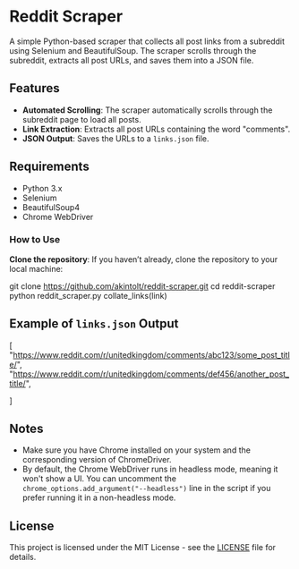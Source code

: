 # Reddit Scraper

A simple Python-based scraper that collects all post links from a subreddit using Selenium and BeautifulSoup. The scraper scrolls through the subreddit, extracts all post URLs, and saves them into a JSON file.

## Features

- **Automated Scrolling**: The scraper automatically scrolls through the subreddit page to load all posts.
- **Link Extraction**: Extracts all post URLs containing the word "comments".
- **JSON Output**: Saves the URLs to a `links.json` file.

## Requirements

- Python 3.x
- Selenium
- BeautifulSoup4
- Chrome WebDriver

### How to Use

**Clone the repository**:
   If you haven’t already, clone the repository to your local machine:


   git clone https://github.com/akintolt/reddit-scraper.git
   cd reddit-scraper
   python reddit_scraper.py
   collate_links(link)


## Example of `links.json` Output

[
    "https://www.reddit.com/r/unitedkingdom/comments/abc123/some_post_title/",
    "https://www.reddit.com/r/unitedkingdom/comments/def456/another_post_title/",
    
]


## Notes

- Make sure you have Chrome installed on your system and the corresponding version of ChromeDriver.
- By default, the Chrome WebDriver runs in headless mode, meaning it won't show a UI. You can uncomment the `chrome_options.add_argument("--headless")` line in the script if you prefer running it in a non-headless mode.

## License

This project is licensed under the MIT License - see the [LICENSE](LICENSE) file for details.
